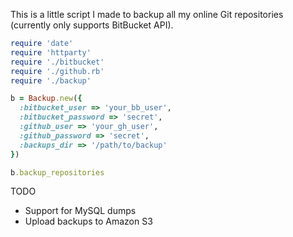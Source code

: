 This is a little script I made to backup all my online Git repositories (currently only supports BitBucket API).

```ruby
require 'date'
require 'httparty'
require './bitbucket'
require './github.rb'
require './backup'

b = Backup.new({
  :bitbucket_user => 'your_bb_user',
  :bitbucket_password => 'secret',
  :github_user => 'your_gh_user',
  :github_password => 'secret',
  :backups_dir => '/path/to/backup'
})

b.backup_repositories
```

TODO
* Support for MySQL dumps
* Upload backups to Amazon S3
